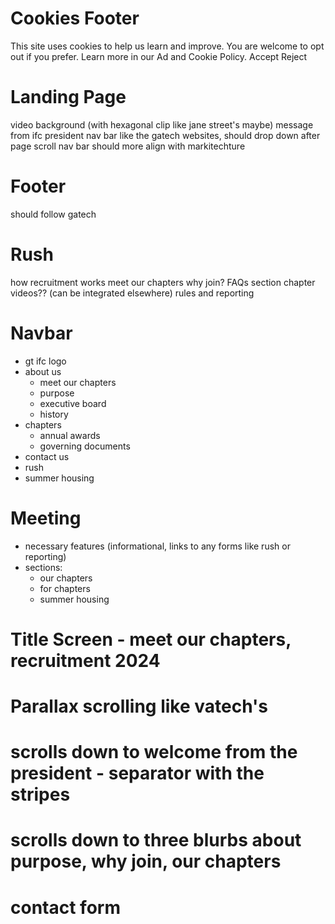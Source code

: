 # Cookies Footer
This site uses cookies to help us learn and improve. You are welcome to opt out if you prefer. Learn more in our Ad and Cookie Policy.
Accept
Reject

# Landing Page
video background (with hexagonal clip like jane street's maybe)
message from ifc president
nav bar like the gatech websites, should drop down after page scroll
nav bar should more align with markitechture

# Footer
should follow gatech

# Rush
how recruitment works
meet our chapters
why join?
FAQs section
chapter videos?? (can be integrated elsewhere)
rules and reporting

# Navbar
- gt ifc logo
- about us
    - meet our chapters
    - purpose
    - executive board
    - history
- chapters
    - annual awards
    - governing documents
- contact us
- rush
- summer housing

# Meeting
- necessary features (informational, links to any forms like rush or reporting)
- sections:
    - our chapters
    - for chapters
    - summer housing



# Title Screen - meet our chapters, recruitment 2024
# Parallax scrolling like vatech's
# scrolls down to welcome from the president - separator with the stripes
# scrolls down to three blurbs about purpose, why join, our chapters
# contact form

